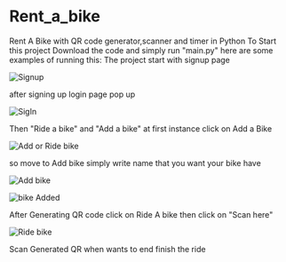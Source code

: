 # Rent_a_bike
 Rent A Bike with QR code generator,scanner and timer in Python
To Start this project Download the code
and simply run "main.py"
here are some examples of running this:
The project start with signup page

![Signup](https://github.com/ahmed-dev-tech/Rent_a_bike/blob/main/BikeProject/examples/RentABike-Signup.PNG)

after signing up 
login page pop up

![SigIn](https://github.com/ahmed-dev-tech/Rent_a_bike/blob/main/BikeProject/examples/RentABike-SignIN.PNG)


Then "Ride a bike" and "Add a bike"
at first instance click on Add a Bike


![Add or Ride bike](https://github.com/ahmed-dev-tech/Rent_a_bike/blob/main/BikeProject/examples/RentABikeOutput.PNG)

so move to Add bike
simply write name that you want your bike have


![Add bike](https://github.com/ahmed-dev-tech/Rent_a_bike/blob/main/BikeProject/examples/RentABikeOutput.PNG)

![bike Added](https://github.com/ahmed-dev-tech/Rent_a_bike/blob/main/BikeProject/examples/RentABike-GenerateQR.PNG)

After Generating QR code
click on Ride A bike then click on "Scan here"


![Ride bike](https://github.com/ahmed-dev-tech/Rent_a_bike/blob/main/BikeProject/examples/RentABikeRide.PNG)


Scan Generated QR when wants to end finish the ride
